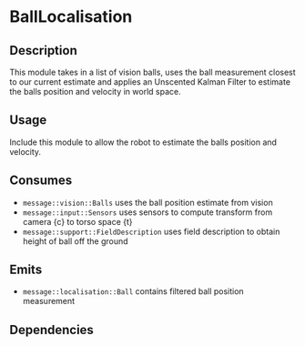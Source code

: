 # BallLocalisation

## Description

This module takes in a list of vision balls, uses the ball measurement closest to our current estimate and applies an
Unscented Kalman Filter to estimate the balls position and velocity in world space.

## Usage

Include this module to allow the robot to estimate the balls position and velocity.

## Consumes

- `message::vision::Balls` uses the ball position estimate from vision
- `message::input::Sensors` uses sensors to compute transform from camera {c} to torso space {t}
- `message::support::FieldDescription` uses field description to obtain height of ball off the ground

## Emits

- `message::localisation::Ball` contains filtered ball position measurement

## Dependencies
